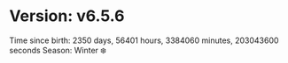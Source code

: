 # Version: v6.5.6
Time since birth: 2350 days, 56401 hours, 3384060 minutes, 203043600 seconds
Season: Winter ❄️
